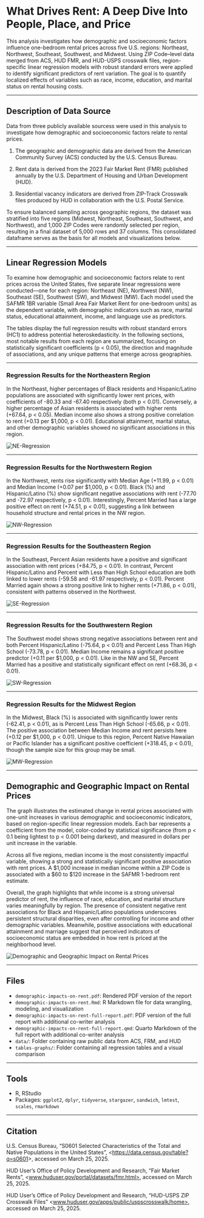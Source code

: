 # What Drives Rent: A Deep Dive Into People, Place, and Price

This analysis investigates how demographic and socioeconomic factors influence one-bedroom rental prices across five U.S. regions: Northeast, Northwest, Southeast, Southwest, and Midwest. Using ZIP Code–level data merged from ACS, HUD FMR, and HUD-USPS crosswalk files, region-specific linear regression models with robust standard errors were applied to identify significant predictors of rent variation. The goal is to quantify localized effects of variables such as race, income, education, and marital status on rental housing costs.

---

## Description of Data Source

Data from three publicly available sourcess were used in this analysis to investigate how demographic and socioeconomic factors relate to rental prices.

1. The geographic and demographic data are derived from the American Community Survey (ACS) conducted by the U.S. Census Bureau.

2. Rent data is derived from the 2023 Fair Market Rent (FMR) published annually by the U.S. Department of Housing and Urban Development (HUD).

3. Residential vacancy indicators are derived from ZIP-Track Crosswalk files produced by HUD in collaboration with the U.S. Postal Service.

To ensure balanced sampling across geographic regions, the dataset was stratified into five regions (Midwest, Northeast, Southeast, Southwest, and Northwest), and 1,000 ZIP Codes were randomly selected per region, resulting in a final dataset of 5,000 rows and 37 columns. This consolidated dataframe serves as the basis for all models and visualizations below.

---

## Linear Regression Models

To examine how demographic and socioeconomic factors relate to rent prices across the United States, five separate linear regressions were conducted—one for each region: Northeast (NE), Northwest (NW), Southeast (SE), Southwest (SW), and Midwest (MW). Each model used the SAFMR 1BR variable (Small Area Fair Market Rent for one-bedroom units) as the dependent variable, with demographic indicators such as race, marital status, educational attainment, income, and language use as predictors.

The tables display the full regression results with robust standard errors (HC1) to address potential heteroskedasticity. In the following sections, most notable results from each region are summarized, focusing on statistically significant coefficients (p < 0.05), the direction and magnitude of associations, and any unique patterns that emerge across geographies. 

---

### Regression Results for the Northeastern Region

In the Northeast, higher percentages of Black residents and Hispanic/Latino populations are associated with significantly lower rent prices, with coefficients of -80.33 and -67.40 respectively (both p < 0.01). Conversely, a higher percentage of Asian residents is associated with higher rents (+67.64, p < 0.05). Median income also shows a strong positive correlation to rent (+0.13 per $1,000, p < 0.01). Educational attainment, marital status, and other demographic variables showed no significant associations in this region.

![NE-Regression](tables-graphs/table-1-regression-for-NE.png)

---

### Regression Results for the Northwestern Region

In the Northwest, rents rise significantly with Median Age (+11.99, p < 0.01) and Median Income (+0.07 per $1,000, p < 0.01). Black (%) and Hispanic/Latino (%) show significant negative associations with rent (-77.70 and -72.97 respectively, p < 0.01). Interestingly, Percent Married has a large positive effect on rent (+74.51, p < 0.01), suggesting a link between household structure and rental prices in the NW region.

![NW-Regression](tables-graphs/table-2-regression-for-NW.png)

---

### Regression Results for the Southeastern Region

In the Southeast, Percent Asian residents have a positive and significant association with rent prices (+84.75, p < 0.01). In contrast, Percent Hispanic/Latino and Percent with Less than High School education are both linked to lower rents (-59.58 and -61.97 respectively, p < 0.01). Percent Married again shows a strong positive link to higher rents (+71.86, p < 0.01), consistent with patterns observed in the Northwest.

![SE-Regression](tables-graphs/table-3-regression-for-SE.png)

---

### Regression Results for the Southwestern Region

The Southwest model shows strong negative associations between rent and both Percent Hispanic/Latino (-75.64, p < 0.01) and Percent Less Than High School (-73.78, p < 0.01). Median Income remains a significant positive predictor (+0.11 per $1,000, p < 0.01). Like in the NW and SE, Percent Married has a positive and statistically significant effect on rent (+68.36, p < 0.01).

![SW-Regression](tables-graphs/table-4-regression-for-SW.png)

---

### Regression Results for the Midwest Region

In the Midwest, Black (%) is associated with significantly lower rents (-62.41, p < 0.01), as is Percent Less Than High School (-65.66, p < 0.01). The positive association between Median Income and rent persists here (+0.12 per $1,000, p < 0.01). Unique to this region, Percent Native Hawaiian or Pacific Islander has a significant positive coefficient (+318.45, p < 0.01), though the sample size for this group may be small.

![MW-Regression](tables-graphs/table-5-regression-for-MW.png)

---

## Demographic and Geographic Impact on Rental Prices

The graph illustrates the estimated change in rental prices associated with one-unit increases in various demographic and socioeconomic indicators, based on region-specific linear regression models. Each bar represents a coefficient from the model, color-coded by statistical significance (from p < 0.1 being lightest to p < 0.001 being darkest), and measured in dollars per unit increase in the variable.

Across all five regions, median income is the most consistently impactful variable, showing a strong and statistically significant positive association with rent prices. A $1,000 increase in median income within a ZIP Code is associated with a $60 to $120 increase in the SAFMR 1-bedroom rent estimate. 

Overall, the graph highlights that while income is a strong universal predictor of rent, the influence of race, education, and marital structure varies meaningfully by region. The presence of consistent negative rent associations for Black and Hispanic/Latino populations underscores persistent structural disparities, even after controlling for income and other demographic variables. Meanwhile, positive associations with educational attainment and marriage suggest that perceived indicators of socioeconomic status are embedded in how rent is priced at the neighborhood level.


![Demographic and Geographic Impact on Rental Prices](tables-graphs/rental-price-impact-factors.png)

---

## Files

- `demographic-impacts-on-rent.pdf`: Rendered PDF version of the report
- `demographic-impacts-on-rent.Rmd`: R Markdown file for data wrangling, modeling, and visualization  
- `demographic-impacts-on-rent-full-report.pdf`: PDF version of the full report with additional co-writer analysis
- `demographic-impacts-on-rent-full-report.qmd`: Quarto Markdown of the full report with additional co-writer analysis
- `data/`: Folder containing raw public data from ACS, FRM, and HUD
- `tables-graphs/`: Folder containing all regression tables and a visual comparison

---

## Tools

- R, RStudio  
- Packages: `ggplot2`, `dplyr`, `tidyverse`, `stargazer`, `sandwich`, `lmtest`, `scales`, `rmarkdown`

---

## Citation

U.S. Census Bureau, “S0601 Selected Characteristics of the Total and Native Populations in the United States”, <<https://data.census.gov/table?q=s0601>>, accessed on March 25, 2025.

HUD User’s Office of Policy Development and Research, “Fair Market Rents”, <www.huduser.gov/portal/datasets/fmr.html>, accessed on March 25, 2025.

HUD User’s Office of Policy Development and Research, “HUD-USPS ZIP Crosswalk Files” <www.huduser.gov/apps/public/uspscrosswalk/home>, accessed on March 25, 2025.
